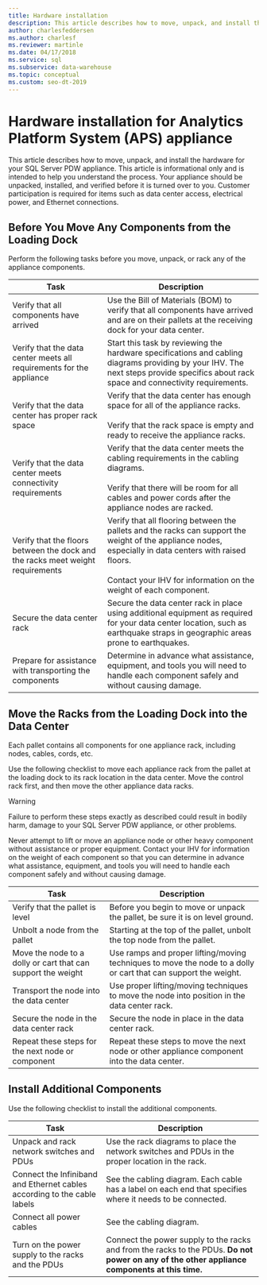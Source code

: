 ```yaml
---
title: Hardware installation
description: This article describes how to move, unpack, and install the hardware for your SQL Server PDW appliance. This article is informational only and is intended to help you understand the process. Your appliance should be unpacked, installed, and verified before it is turned over to you. Customer participation is required for items such as data center access, electrical power, and Ethernet connections.
author: charlesfeddersen
ms.author: charlesf
ms.reviewer: martinle
ms.date: 04/17/2018
ms.service: sql
ms.subservice: data-warehouse
ms.topic: conceptual
ms.custom: seo-dt-2019
---
```


# Hardware installation for Analytics Platform System (APS) appliance
This article describes how to move, unpack, and install the hardware for your SQL Server PDW appliance. This article is informational only and is intended to help you understand the process. Your appliance should be unpacked, installed, and verified before it is turned over to you. Customer participation is required for items such as data center access, electrical power, and Ethernet connections.  
  
## <a name="BeforeMoving"></a>Before You Move Any Components from the Loading Dock  
Perform the following tasks before you move, unpack, or rack any of the appliance components.  
  
|Task|Description|  
|--------|---------------|  
|Verify that all components have arrived|Use the Bill of Materials (BOM) to verify that all components have arrived and are on their pallets at the receiving dock for your data center.|  
|Verify that the data center meets all requirements for the appliance|Start this task by reviewing the hardware specifications and cabling diagrams providing by your IHV. The next steps provide specifics about rack space and connectivity requirements.|  
|Verify that the data center has proper rack space|Verify that the data center has enough space for all of the appliance racks.<br /><br />Verify that the rack space is empty and ready to receive the appliance racks.|  
|Verify that the data center meets connectivity requirements|Verify that the data center meets the cabling requirements in the cabling diagrams.<br /><br />Verify that there will be room for all cables and power cords after the appliance nodes are racked.|  
|Verify that the floors between the dock and the racks meet weight requirements|Verify that all flooring between the pallets and the racks can support the weight of the appliance nodes, especially in data centers with raised floors.<br /><br />Contact your IHV for information on the weight of each component.|  
|Secure the data center rack|Secure the data center rack in place using additional equipment as required for your data center location, such as earthquake straps in geographic areas prone to earthquakes.|  
|Prepare for assistance with transporting the components|Determine in advance what assistance, equipment, and tools you will need to handle each component safely and without causing damage.|  
  
## <a name="Moving"></a>Move the Racks from the Loading Dock into the Data Center  
Each pallet contains all components for one appliance rack, including nodes, cables, cords, etc.  
  
Use the following checklist to move each appliance rack from the pallet at the loading dock to its rack location in the data center. Move the control rack first, and then move the other appliance data racks.  
  
> [!WARNING]  
> Failure to perform these steps exactly as described could result in bodily harm, damage to your SQL Server PDW appliance, or other problems.  
>   
> Never attempt to lift or move an appliance node or other heavy component without assistance or proper equipment. Contact your IHV for information on the weight of each component so that you can determine in advance what assistance, equipment, and tools you will need to handle each component safely and without causing damage.  
  
|Task|Description|  
|--------|---------------|  
|Verify that the pallet is level|Before you begin to move or unpack the pallet, be sure it is on level ground.|  
|Unbolt a node from the pallet|Starting at the top of the pallet, unbolt the top node from the pallet.|  
|Move the node to a dolly or cart that can support the weight|Use ramps and proper lifting/moving techniques to move the node to a dolly or cart that can support the weight.|  
|Transport the node into the data center|Use proper lifting/moving techniques to move the node into position in the data center rack.|  
|Secure the node in the data center rack|Secure the node in place in the data center rack.|  
|Repeat these steps for the next node or component|Repeat these steps to move the next node or other appliance component into the data center.|  
  
## <a name="AfterMoving"></a>Install Additional Components  
Use the following checklist to install the additional components.  
  
|Task|Description|
|--------|---------------|
|Unpack and rack network switches and PDUs|Use the rack diagrams to place the network switches and PDUs in the proper location in the rack.|
|Connect the Infiniband and Ethernet cables according to the cable labels|See the cabling diagram. Each cable has a label on each end that specifies where it needs to be connected.|
|Connect all power cables|See the cabling diagram.|
|Turn on the power supply to the racks and the PDUs|Connect the power supply to the racks and from the racks to the PDUs. **Do not power on any of the other appliance components at this time.**|
  
<!-- MISSING LINKS ## See Also  
[Common Metadata Query Examples &#40;SQL Server PDW&#41;](../sqlpdw/common-metadata-query-examples-sql-server-pdw.md)  -->  
  
